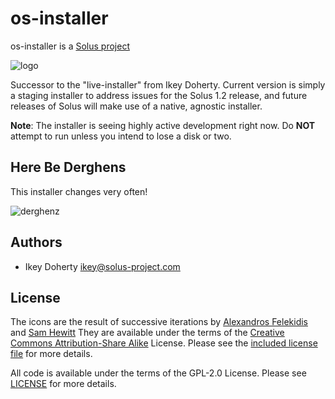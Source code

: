 os-installer
============

os-installer is a [Solus project](https://solus-project.com/)

![logo](https://build.solus-project.com/logo.png)

Successor to the "live-installer" from Ikey Doherty.
Current version is simply a staging installer to address issues for
the Solus 1.2 release, and future releases of Solus will make use of
a native, agnostic installer.


**Note**: The installer is seeing highly active development right now.
Do **NOT** attempt to run unless you intend to lose a disk or two.

Here Be Derghens
----------------

This installer changes very often!

![derghenz](https://raw.githubusercontent.com/solus-project/os-installer/ermahgerd-derghuns/landing.png)


Authors
--------
 * Ikey Doherty <ikey@solus-project.com>


License
-------

The icons are the result of successive iterations by
[Alexandros Felekidis](https://github.com/alpha/) and [Sam Hewitt](https://github.com/snwh/icons/tree/master/solus-installer)
They are available under the terms of the [Creative Commons Attribution-Share Alike](https://creativecommons.org/licenses/by-sa/4.0/) License.
Please see the [included license file](COPY.CC-BY-SA-4.0) for more details.

All code is available under the terms of the GPL-2.0 License.
Please see [LICENSE](LICENSE) for more details.
